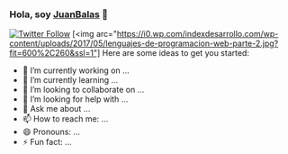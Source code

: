 ### Hola, soy [JuanBalas][website] 👋

[![Twitter Follow](https://img.shields.io/twitter/follow/JuanBalas?color=%231DA1F2&logo=twitter&style=for-the-badge)](https://twitter.com/JuanBalas)
[<img arc="https://i0.wp.com/indexdesarrollo.com/wp-content/uploads/2017/05/lenguajes-de-programacion-web-parte-2.jpg?fit=600%2C260&ssl=1"]
Here are some ideas to get you started:

- 🔭 I’m currently working on ...
- 🌱 I’m currently learning ...
- 👯 I’m looking to collaborate on ...
- 🤔 I’m looking for help with ...
- 💬 Ask me about ...
- 📫 How to reach me: ...
- 😄 Pronouns: ...
- ⚡ Fun fact: ...

<!--LINKS-->

[website]: https://github.com/JuanBalas.com/
